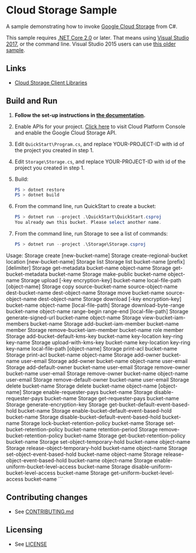 # Cloud Storage Sample

A sample demonstrating how to invoke [Google Cloud Storage](
https://cloud.google.com/storage/docs/) from C#.

This sample requires [.NET Core 2.0](
    https://www.microsoft.com/net/core) or later.  That means using
[Visual Studio 2017](
    https://www.visualstudio.com/), or the command line.  Visual Studio 2015 users
can use [this older sample](
    https://github.com/GoogleCloudPlatform/dotnet-docs-samples/tree/vs2015/storage/api).

## Links

- [Cloud Storage Client Libraries](https://cloud.google.com/storage/docs/reference/libraries#client-libraries-install-csharp)

## Build and Run

1.  **Follow the set-up instructions in [the documentation](https://cloud.google.com/dotnet/docs/setup).**

4.  Enable APIs for your project.
    [Click here](https://console.cloud.google.com/flows/enableapi?apiid=storage_api&showconfirmation=true)
    to visit Cloud Platform Console and enable the Google Cloud Storage API.

7.  Edit `QuickStart\Program.cs`, and replace YOUR-PROJECT-ID with id
    of the project you created in step 1.

7.  Edit `Storage\Storage.cs`, and replace YOUR-PROJECT-ID with id
    of the project you created in step 1.

8.  Build:

    ```ps1
    PS > dotnet restore
    PS > dotnet build
    ```

9.  From the command line, run QuickStart to create a bucket:

    ```ps1
    PS > dotnet run --project .\QuickStart\QuickStart.csproj
    You already own this bucket. Please select another name.
    ```

10. From the command line, run Storage to see a list of commands:

    ```ps1
    PS > dotnet run --project .\Storage\Storage.csproj
  Usage:
    Storage create [new-bucket-name]
    Storage create-regional-bucket location [new-bucket-name]
    Storage list
    Storage list bucket-name [prefix] [delimiter]
    Storage get-metadata bucket-name object-name
    Storage get-bucket-metadata bucket-name
    Storage make-public bucket-name object-name
    Storage upload [-key encryption-key] bucket-name local-file-path [object-name]
    Storage copy source-bucket-name source-object-name dest-bucket-name dest-object-name
    Storage move bucket-name source-object-name dest-object-name
    Storage download [-key encryption-key] bucket-name object-name [local-file-path]
    Storage download-byte-range bucket-name object-name range-begin range-end [local-file-path]
    Storage generate-signed-url bucket-name object-name
    Storage view-bucket-iam-members bucket-name
    Storage add-bucket-iam-member bucket-name member
    Storage remove-bucket-iam-member bucket-name role member
    Storage add-bucket-default-kms-key bucket-name key-location key-ring key-name
    Storage upload-with-kms-key bucket-name key-location
                                key-ring key-name local-file-path [object-name]
    Storage print-acl bucket-name
    Storage print-acl bucket-name object-name
    Storage add-owner bucket-name user-email
    Storage add-owner bucket-name object-name user-email
    Storage add-default-owner bucket-name user-email
    Storage remove-owner bucket-name user-email
    Storage remove-owner bucket-name object-name user-email
    Storage remove-default-owner bucket-name user-email
    Storage delete bucket-name
    Storage delete bucket-name object-name [object-name]
    Storage enable-requester-pays bucket-name
    Storage disable-requester-pays bucket-name
    Storage get-requester-pays bucket-name
    Storage generate-encryption-key
    Storage get-bucket-default-event-based-hold bucket-name
    Storage enable-bucket-default-event-based-hold bucket-name
    Storage disable-bucket-default-event-based-hold bucket-name
    Storage lock-bucket-retention-policy bucket-name
    Storage set-bucket-retention-policy bucket-name retention-period
    Storage remove-bucket-retention-policy bucket-name
    Storage get-bucket-retention-policy bucket-name
    Storage set-object-temporary-hold bucket-name object-name
    Storage release-object-temporary-hold bucket-name object-name
    Storage set-object-event-based-hold bucket-name object-name
    Storage release-object-event-based-hold bucket-name object-name
    Storage enable-uniform-bucket-level-access bucket-name
    Storage disable-uniform-bucket-level-access bucket-name
    Storage get-uniform-bucket-level-access bucket-name
      ```

## Contributing changes

* See [CONTRIBUTING.md](../../CONTRIBUTING.md)

## Licensing

* See [LICENSE](../../LICENSE)
